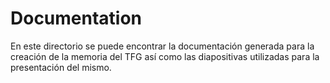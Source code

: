 # Documentation

En este directorio se puede encontrar la documentación generada para la creación de la memoria del TFG así como las diapositivas utilizadas para la presentación del mismo.
